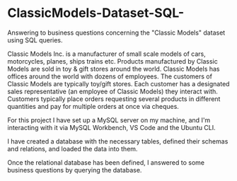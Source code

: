 # ClassicModels-Dataset-SQL-
Answering to business questions concerning the "Classic Models" dataset using SQL queries.

Classic Models Inc. is a manufacturer of small scale models of cars, motorcycles, planes, ships trains etc. Products manufactured by Classic Models are sold in toy & gift stores around the world.
Classic Models has offices around the world with dozens of employees. The customers of Classic Models are typically toy/gift stores. Each customer has a designated sales representative (an employee of Classic Models) they interact with. Customers typically place orders requesting several products in different quantities and pay for multiple orders at once via cheques.


For this project I have set up a MySQL server on my machine, and I'm interacting with it via MySQL Workbench, VS Code and the Ubuntu CLI.

I have created a database with the necessary tables, defined their schemas and relations, and loaded the data into them.

Once the relational database has been defined, I answered to some business questions by querying the database.
